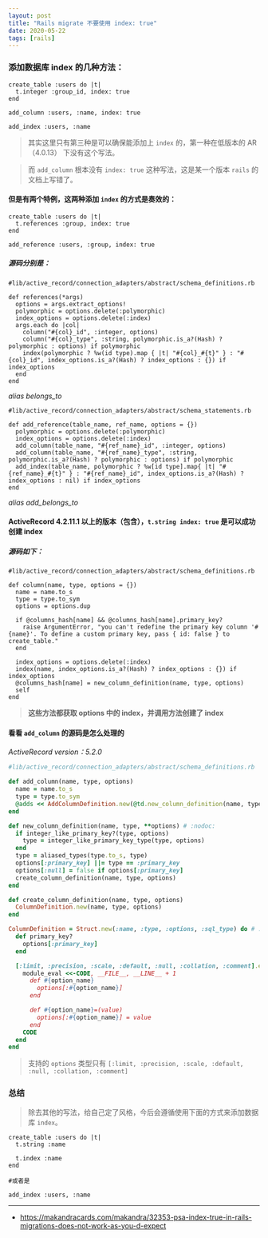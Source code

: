 ```yaml
---
layout: post
title: "Rails migrate 不要使用 index: true"
date: 2020-05-22
tags: [rails]
---
```


### 添加数据库 index 的几种方法：

```
create_table :users do |t|
  t.integer :group_id, index: true
end
```

```
add_column :users, :name, index: true
```

```
add_index :users, :name
```

> 其实这里只有第三种是可以确保能添加上 `index` 的，第一种在低版本的 AR （4.0.13） 下没有这个写法。

> 而 `add_column` 根本没有 `index: true` 这种写法，这是某一个版本 `rails` 的文档上写错了。

#### 但是有两个特例，这两种添加 `index` 的方式是奏效的：

```
create_table :users do |t|
  t.references :group, index: true
end

add_reference :users, :group, index: true
```

##### 源码分别是：

```
#lib/active_record/connection_adapters/abstract/schema_definitions.rb

def references(*args)
  options = args.extract_options!
  polymorphic = options.delete(:polymorphic)
  index_options = options.delete(:index)
  args.each do |col|
    column("#{col}_id", :integer, options)
    column("#{col}_type", :string, polymorphic.is_a?(Hash) ? polymorphic : options) if polymorphic
    index(polymorphic ? %w(id type).map { |t| "#{col}_#{t}" } : "#{col}_id", index_options.is_a?(Hash) ? index_options : {}) if index_options
  end
end
```

*alias belongs_to*

```
#lib/active_record/connection_adapters/abstract/schema_statements.rb

def add_reference(table_name, ref_name, options = {})
  polymorphic = options.delete(:polymorphic)
  index_options = options.delete(:index)
  add_column(table_name, "#{ref_name}_id", :integer, options)
  add_column(table_name, "#{ref_name}_type", :string, polymorphic.is_a?(Hash) ? polymorphic : options) if polymorphic
  add_index(table_name, polymorphic ? %w[id type].map{ |t| "#{ref_name}_#{t}" } : "#{ref_name}_id", index_options.is_a?(Hash) ? index_options : nil) if index_options
end
```
*alias add_belongs_to*

#### ActiveRecord 4.2.11.1 以上的版本（包含），`t.string index: true` 是可以成功创建 index

##### 源码如下：

```
#lib/active_record/connection_adapters/abstract/schema_definitions.rb

def column(name, type, options = {})
  name = name.to_s
  type = type.to_sym
  options = options.dup

  if @columns_hash[name] && @columns_hash[name].primary_key?
    raise ArgumentError, "you can't redefine the primary key column '#{name}'. To define a custom primary key, pass { id: false } to create_table."
  end

  index_options = options.delete(:index)
  index(name, index_options.is_a?(Hash) ? index_options : {}) if index_options
  @columns_hash[name] = new_column_definition(name, type, options)
  self
end
```

> **这些方法都获取 options 中的 index，并调用方法创建了 index**

#### 看看 `add_column` 的源码是怎么处理的

*ActiveRecord version：5.2.0*

```ruby
#lib/active_record/connection_adapters/abstract/schema_definitions.rb

def add_column(name, type, options)
  name = name.to_s
  type = type.to_sym
  @adds << AddColumnDefinition.new(@td.new_column_definition(name, type, options))
end

def new_column_definition(name, type, **options) # :nodoc:
  if integer_like_primary_key?(type, options)
    type = integer_like_primary_key_type(type, options)
  end
  type = aliased_types(type.to_s, type)
  options[:primary_key] ||= type == :primary_key
  options[:null] = false if options[:primary_key]
  create_column_definition(name, type, options)
end

def create_column_definition(name, type, options)
  ColumnDefinition.new(name, type, options)
end

ColumnDefinition = Struct.new(:name, :type, :options, :sql_type) do # :nodoc:
  def primary_key?
    options[:primary_key]
  end

  [:limit, :precision, :scale, :default, :null, :collation, :comment].each do |option_name|
    module_eval <<-CODE, __FILE__, __LINE__ + 1
      def #{option_name}
        options[:#{option_name}]
      end

      def #{option_name}=(value)
        options[:#{option_name}] = value
      end
    CODE
  end
end
```

> 支持的 `options` 类型只有 `[:limit, :precision, :scale, :default, :null, :collation, :comment]`

### 总结

> 除去其他的写法，给自己定了风格，今后会遵循使用下面的方式来添加数据库 `index`。

```
create_table :users do |t|
  t.string :name

  t.index :name
end

#或者是

add_index :users, :name
```

---

* https://makandracards.com/makandra/32353-psa-index-true-in-rails-migrations-does-not-work-as-you-d-expect
